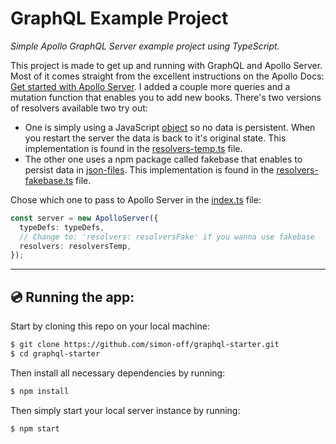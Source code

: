 # GraphQL Example Project

_Simple Apollo GraphQL Server example project using TypeScript._

This project is made to get up and running with GraphQL and Apollo Server. Most of it comes straight from the excellent instructions on the Apollo Docs: [Get started with Apollo Server](https://www.apollographql.com/docs/apollo-server/getting-started/). I added a couple more queries and a mutation function that enables you to add new books. There's two versions of resolvers available two try out:

- One is simply using a JavaScript [object](./src/data-temp.ts) so no data is persistent. When you restart the server the data is back to it's original state. This implementation is found in the [resolvers-temp.ts](./src/resolvers-temp.ts) file.
- The other one uses a npm package called fakebase that enables to persist data in [json-files](./data/). This implementation is found in the [resolvers-fakebase.ts](./src/resolvers-fakebase.ts) file.

Chose which one to pass to Apollo Server in the [index.ts](./src/index.ts) file:

```ts
const server = new ApolloServer({
  typeDefs: typeDefs,
  // Change to: 'resolvers: resolversFake' if you wanna use fakebase
  resolvers: resolversTemp,
});
```

---

## 💿 Running the app:

Start by cloning this repo on your local machine:

```sh
$ git clone https://github.com/simon-off/graphql-starter.git
$ cd graphql-starter
```

Then install all necessary dependencies by running:

```sh
$ npm install
```

Then simply start your local server instance by running:

```sh
$ npm start
```
